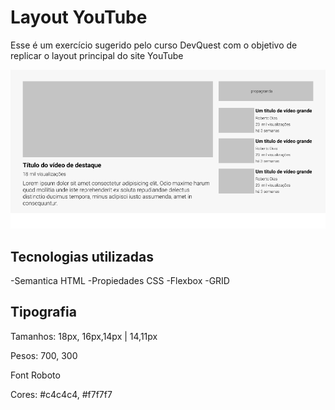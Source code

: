 # Layout YouTube
Esse é um exercício sugerido pelo curso DevQuest com o objetivo de replicar o layout principal do site YouTube

<img src="design.png">

## Tecnologias utilizadas
-Semantica HTML
-Propiedades CSS
-Flexbox
-GRID

## Tipografia

Tamanhos: 18px, 16px,14px |  14,11px

Pesos: 700, 300

Font Roboto

Cores: #c4c4c4, #f7f7f7